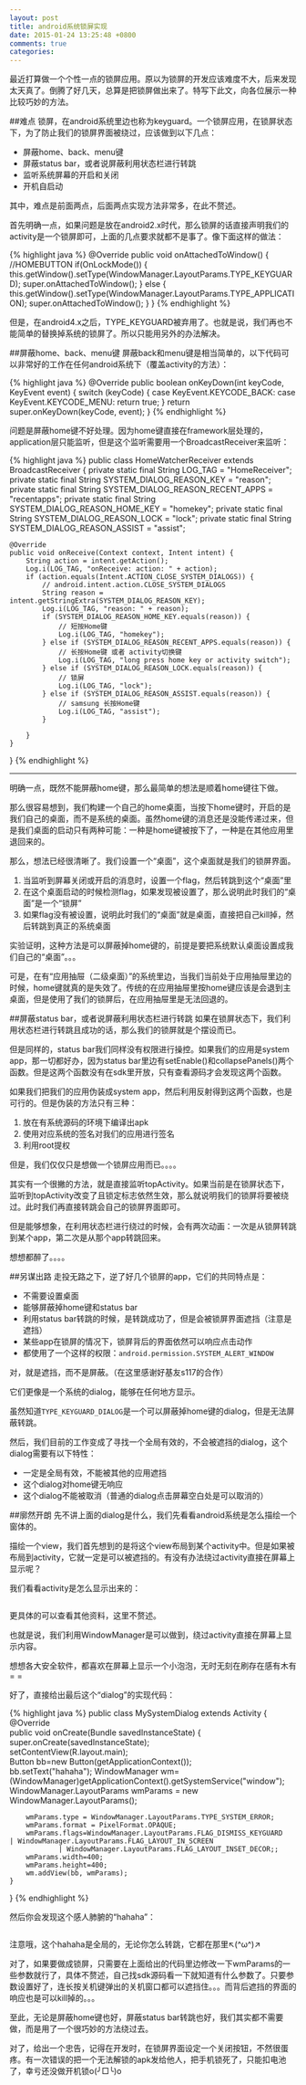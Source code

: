 ```yaml
---
layout: post
title: android系统锁屏实现
date: 2015-01-24 13:25:48 +0800
comments: true
categories: 
---
```


最近打算做一个个性一点的锁屏应用。原以为锁屏的开发应该难度不大，后来发现太天真了。倒腾了好几天，总算是把锁屏做出来了。特写下此文，向各位展示一种比较巧妙的方法。

<!-- more -->

##难点
锁屏，在android系统里边也称为keyguard。一个锁屏应用，在锁屏状态下，为了防止我们的锁屏界面被绕过，应该做到以下几点：

* 屏蔽home、back、menu键
* 屏蔽status bar，或者说屏蔽利用状态栏进行转跳
* 监听系统屏幕的开启和关闭
* 开机自启动

其中，难点是前面两点，后面两点实现方法非常多，在此不赘述。

首先明确一点，如果问题是放在android2.x时代，那么锁屏的话直接声明我们的activity是一个锁屏即可，上面的几点要求就都不是事了。像下面这样的做法：

{% highlight java %}
@Override
public void onAttachedToWindow()
{  //HOMEBUTTON
    if(OnLockMode())
    {   
        this.getWindow().setType(WindowManager.LayoutParams.TYPE_KEYGUARD);
          super.onAttachedToWindow();
    }
    else
    {
        this.getWindow().setType(WindowManager.LayoutParams.TYPE_APPLICATION); 
        super.onAttachedToWindow();
    }
}
{% endhighlight %}

但是，在android4.x之后，TYPE_KEYGUARD被弃用了。也就是说，我们再也不能简单的替换掉系统的锁屏了。所以只能用另外的办法解决。

##屏蔽home、back、menu键
屏蔽back和menu键是相当简单的，以下代码可以非常好的工作在任何android系统下（覆盖activity的方法）：

{% highlight java %}
    @Override
    public boolean onKeyDown(int keyCode, KeyEvent event) {
        switch (keyCode) {
            case KeyEvent.KEYCODE_BACK:
            case KeyEvent.KEYCODE_MENU:
                return true;
        }
        return super.onKeyDown(keyCode, event);
    }
{% endhighlight %}

问题是屏蔽home键不好处理。因为home键直接在framework层处理的，application层只能监听，但是这个监听需要用一个BroadcastReceiver来监听：

{% highlight java %}
public class HomeWatcherReceiver extends BroadcastReceiver {
    private static final String LOG_TAG = "HomeReceiver";
    private static final String SYSTEM_DIALOG_REASON_KEY = "reason";
    private static final String SYSTEM_DIALOG_REASON_RECENT_APPS = "recentapps";
    private static final String SYSTEM_DIALOG_REASON_HOME_KEY = "homekey";
    private static final String SYSTEM_DIALOG_REASON_LOCK = "lock";
    private static final String SYSTEM_DIALOG_REASON_ASSIST = "assist";

    @Override
    public void onReceive(Context context, Intent intent) {
        String action = intent.getAction();
        Log.i(LOG_TAG, "onReceive: action: " + action);
        if (action.equals(Intent.ACTION_CLOSE_SYSTEM_DIALOGS)) {
            // android.intent.action.CLOSE_SYSTEM_DIALOGS
            String reason = intent.getStringExtra(SYSTEM_DIALOG_REASON_KEY);
            Log.i(LOG_TAG, "reason: " + reason);
            if (SYSTEM_DIALOG_REASON_HOME_KEY.equals(reason)) {
                // 短按Home键
                Log.i(LOG_TAG, "homekey");
            } else if (SYSTEM_DIALOG_REASON_RECENT_APPS.equals(reason)) {
                // 长按Home键 或者 activity切换键
                Log.i(LOG_TAG, "long press home key or activity switch");
            } else if (SYSTEM_DIALOG_REASON_LOCK.equals(reason)) {
                // 锁屏
                Log.i(LOG_TAG, "lock");
            } else if (SYSTEM_DIALOG_REASON_ASSIST.equals(reason)) {
                // samsung 长按Home键
                Log.i(LOG_TAG, "assist");
            }

        }
    }
}
{% endhighlight %}


---

明确一点，既然不能屏蔽home键，那么最简单的想法是顺着home键往下做。

那么很容易想到，我们构建一个自己的home桌面，当按下home键时，开启的是我们自己的桌面，而不是系统的桌面。虽然home键的消息还是没能传递过来，但是我们桌面的启动只有两种可能：一种是home键被按下了，一种是在其他应用里退回来的。

那么，想法已经很清晰了。我们设置一个“桌面”，这个桌面就是我们的锁屏界面。

1. 当监听到屏幕关闭或开启的消息时，设置一个flag，然后转跳到这个“桌面”里
2. 在这个桌面启动的时候检测flag，如果发现被设置了，那么说明此时我们的“桌面”是一个“锁屏”
3. 如果flag没有被设置，说明此时我们的“桌面”就是桌面，直接把自己kill掉，然后转跳到真正的系统桌面

实验证明，这种方法是可以屏蔽掉home键的，前提是要把系统默认桌面设置成我们自己的“桌面”。。。

可是，在有“应用抽屉（二级桌面）”的系统里边，当我们当前处于应用抽屉里边的时候，home键就真的是失效了。传统的在应用抽屉里按home键应该是会退到主桌面，但是使用了我们的锁屏后，在应用抽屉里是无法回退的。

##屏蔽status bar，或者说屏蔽利用状态栏进行转跳
如果在锁屏状态下，我们利用状态栏进行转跳且成功的话，那么我们的锁屏就是个摆设而已。

但是同样的，status bar我们同样没有权限进行操控。如果我们的应用是system app，那一切都好办，因为status bar里边有setEnable()和collapsePanels()两个函数。但是这两个函数没有在sdk里开放，只有查看源码才会发现这两个函数。

如果我们把我们的应用伪装成system app，然后利用反射得到这两个函数，也是可行的。但是伪装的方法只有三种：

1. 放在有系统源码的环境下编译出apk
2. 使用对应系统的签名对我们的应用进行签名
3. 利用root提权

但是，我们仅仅只是想做一个锁屏应用而已。。。。

其实有一个很撇的方法，就是直接监听topActivity。如果当前是在锁屏状态下，监听到topActivity改变了且锁定标志依然生效，那么就说明我们的锁屏将要被绕过。此时我们再直接转跳会自己的锁屏界面即可。

但是能够想象，在利用状态栏进行绕过的时候，会有两次动画：一次是从锁屏转跳到某个app，第二次是从那个app转跳回来。

想想都醉了。。。。

##另谋出路
走投无路之下，逆了好几个锁屏的app，它们的共同特点是：

* 不需要设置桌面
* 能够屏蔽掉home键和status bar
* 利用status bar转跳的时候，是转跳成功了，但是会被锁屏界面遮挡（注意是遮挡）
* 某些app在锁屏的情况下，锁屏背后的界面依然可以响应点击动作
* 都使用了一个这样的权限：`android.permission.SYSTEM_ALERT_WINDOW`

对，就是遮挡，而不是屏蔽。（在这里感谢好基友s117的合作）

它们更像是一个系统的dialog，能够在任何地方显示。

虽然知道`TYPE_KEYGUARD_DIALOG`是一个可以屏蔽掉home键的dialog，但是无法屏蔽转跳。

然后，我们目前的工作变成了寻找一个全局有效的，不会被遮挡的dialog，这个dialog需要有以下特性：

* 一定是全局有效，不能被其他的应用遮挡
* 这个dialog对home键无响应
* 这个dialog不能被取消（普通的dialog点击屏幕空白处是可以取消的）

##廓然开朗
先不讲上面的dialog是什么，我们先看看android系统是怎么描绘一个窗体的。

描绘一个view，我们首先想到的是将这个view布局到某个activity中。但是如果被布局到activity，它就一定是可以被遮挡的。有没有办法绕过activity直接在屏幕上显示呢？

我们看看activity是怎么显示出来的：

<img src="/images/keyguard/1360501355_1966.jpg" alt="">

更具体的可以查看其他资料，这里不赘述。

也就是说，我们利用WindowManager是可以做到，绕过activity直接在屏幕上显示内容。

想想各大安全软件，都喜欢在屏幕上显示一个小泡泡，无时无刻在刷存在感有木有= =

好了，直接给出最后这个“dialog”的实现代码：

{% highlight java %}
public class MySystemDialog extends Activity {   
    @Override   
    public void onCreate(Bundle savedInstanceState) {   
        super.onCreate(savedInstanceState);   
        setContentView(R.layout.main);   
        Button bb=new Button(getApplicationContext());   
        bb.setText("hahaha");
        WindowManager wm=(WindowManager)getApplicationContext().getSystemService("window");   
        WindowManager.LayoutParams wmParams = new WindowManager.LayoutParams();   
        
        wmParams.type = WindowManager.LayoutParams.TYPE_SYSTEM_ERROR;
        wmParams.format = PixelFormat.OPAQUE;
        wmParams.flags=WindowManager.LayoutParams.FLAG_DISMISS_KEYGUARD                 | WindowManager.LayoutParams.FLAG_LAYOUT_IN_SCREEN
                | WindowManager.LayoutParams.FLAG_LAYOUT_INSET_DECOR;;   
        wmParams.width=400;   
        wmParams.height=400;   
        wm.addView(bb, wmParams);
    }   
}
{% endhighlight %}

然后你会发现这个感人肺腑的“hahaha”：

<img src="/images/keyguard/screen.jpg" alt="">

注意哦，这个hahaha是全局的，无论你怎么转跳，它都在那里↖(^ω^)↗

对了，如果要做成锁屏，只需要在上面给出的代码里边修改一下wmParams的一些参数就行了，具体不赘述，自己找sdk源码看一下就知道有什么参数了。只要参数设置好了，连长按关机键弹出的关机窗口都可以遮挡住。。。而背后遮挡的界面的响应也是可以kill掉的。。。

至此，无论是屏蔽home键也好，屏蔽status bar转跳也好，我们其实都不需要做，而是用了一个很巧妙的方法绕过去。

对了，给出一个忠告，记得在开发时，在锁屏界面设定一个关闭按钮，不然很蛋疼。有一次错误的把一个无法解锁的apk发给他人，把手机锁死了，只能扣电池了，幸亏还没做开机锁o(╯□╰)o